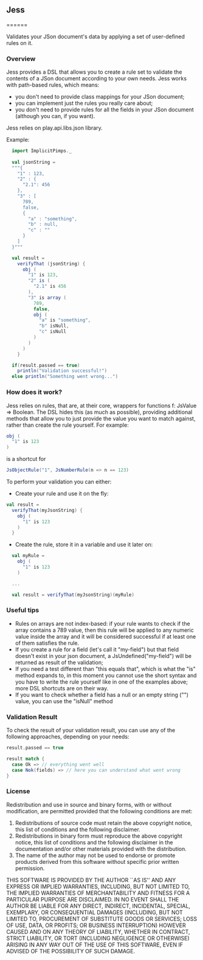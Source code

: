 ## Jess
======

Validates your JSon document's data by applying a set of user-defined rules on it.

### Overview

Jess provides a DSL that allows you to create a rule set to validate the contents of a JSon document according to your own needs.
Jess works with path-based rules, which means: 
* you don't need to provide class mappings for your JSon document;
* you can implement just the rules you really care about;
* you don't need to provide rules for all the fields in your JSon document (although you can, if you want).

Jess relies on play.api.libs.json library.

Example:
```scala
  import ImplicitPimps._
  
  val jsonString = 
  """{ 
    "1" : 123, 
    "2" : { 
      "2.1": 456 
    },
    "3" : [
      789,
      false,
      {
        "a" : "something",
        "b" : null,
        "c" : ""
      }
    ]
  }"""

  val result =
    verifyThat (jsonString) { 
      obj ( 
        "1" is 123,
        "2" is (
          "2.1" is 456
        ),
        "3" is array (
          789,
          false,
          obj (
            "a" is "something",
            "b" isNull,
            "c" isNull
          )
        )
      )
    }

  if(result.passed == true)
    println("Validation successful!")
  else println("Something went wrong...")
```

### How does it work?

Jess relies on rules, that are, at their core, wrappers for functions f: JsValue => Boolean.
The DSL hides this (as much as possible), providing additional methods that allow you to just provide the value you want to match against, rather than create the rule yourself. For example:

```scala
obj (
  "1" is 123
)
```

is a shortcut for

```scala
JsObjectRule("1", JsNumberRule(n => n == 123)
```

To perform your validation you can either: 

* Create your rule and use it on the fly:

```scala
val result =
  verifyThat(myJsonString) {
    obj (
      "1" is 123
    )
  }
```
* Create the rule, store it in a variable and use it later on:

```scala
  val myRule =
    obj (
      "1" is 123
    )

  ...

  val result = verifyThat(myJsonString)(myRule)
```

### Useful tips
* Rules on arrays are not index-based: if your rule wants to check if the array contains a 789 value, then this rule will be applied to any numeric value inside the array and it will be considered successful if at least one of them satisfies the rule.
* If you create a rule for a field (let's call it "my-field") but that field doesn't exist in your json document, a JsUndefined("my-field") will be returned as result of the validation;
* If you need a test different than "this equals that", which is what the "is" method expands to, in this moment you cannot use the short syntax and you have to write the rule yourself like in one of the examples above; more DSL shortcuts are on their way.
* If you want to check whether a field has a null or an empty string ("") value, you can use the "isNull" method

### Validation Result

To check the result of your validation result, you can use any of the following approaches, depending on your needs:

```scala
result.passed == true
```

```scala
result match {
  case Ok => // everything went well
  case Nok(fields) => // here you can understand what went wrong
}
```

### License

Redistribution and use in source and binary forms, with or without
modification, are permitted provided that the following conditions
are met:
1. Redistributions of source code must retain the above copyright
   notice, this list of conditions and the following disclaimer.
2. Redistributions in binary form must reproduce the above copyright
   notice, this list of conditions and the following disclaimer in the
   documentation and/or other materials provided with the distribution.
3. The name of the author may not be used to endorse or promote products
   derived from this software without specific prior written permission.

THIS SOFTWARE IS PROVIDED BY THE AUTHOR ``AS IS'' AND ANY EXPRESS OR
IMPLIED WARRANTIES, INCLUDING, BUT NOT LIMITED TO, THE IMPLIED WARRANTIES
OF MERCHANTABILITY AND FITNESS FOR A PARTICULAR PURPOSE ARE DISCLAIMED.
IN NO EVENT SHALL THE AUTHOR BE LIABLE FOR ANY DIRECT, INDIRECT,
INCIDENTAL, SPECIAL, EXEMPLARY, OR CONSEQUENTIAL DAMAGES (INCLUDING, BUT
NOT LIMITED TO, PROCUREMENT OF SUBSTITUTE GOODS OR SERVICES; LOSS OF USE,
DATA, OR PROFITS; OR BUSINESS INTERRUPTION) HOWEVER CAUSED AND ON ANY
THEORY OF LIABILITY, WHETHER IN CONTRACT, STRICT LIABILITY, OR TORT
(INCLUDING NEGLIGENCE OR OTHERWISE) ARISING IN ANY WAY OUT OF THE USE OF
THIS SOFTWARE, EVEN IF ADVISED OF THE POSSIBILITY OF SUCH DAMAGE.
